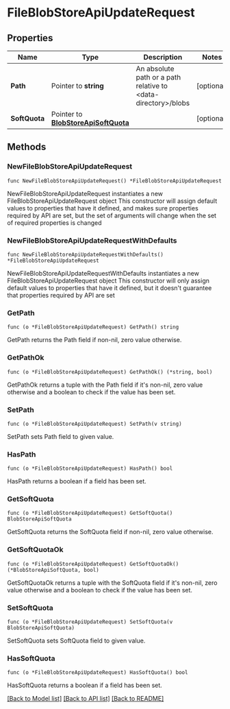 # FileBlobStoreApiUpdateRequest

## Properties

Name | Type | Description | Notes
------------ | ------------- | ------------- | -------------
**Path** | Pointer to **string** | An absolute path or a path relative to &lt;data-directory&gt;/blobs | [optional] 
**SoftQuota** | Pointer to [**BlobStoreApiSoftQuota**](BlobStoreApiSoftQuota.md) |  | [optional] 

## Methods

### NewFileBlobStoreApiUpdateRequest

`func NewFileBlobStoreApiUpdateRequest() *FileBlobStoreApiUpdateRequest`

NewFileBlobStoreApiUpdateRequest instantiates a new FileBlobStoreApiUpdateRequest object
This constructor will assign default values to properties that have it defined,
and makes sure properties required by API are set, but the set of arguments
will change when the set of required properties is changed

### NewFileBlobStoreApiUpdateRequestWithDefaults

`func NewFileBlobStoreApiUpdateRequestWithDefaults() *FileBlobStoreApiUpdateRequest`

NewFileBlobStoreApiUpdateRequestWithDefaults instantiates a new FileBlobStoreApiUpdateRequest object
This constructor will only assign default values to properties that have it defined,
but it doesn't guarantee that properties required by API are set

### GetPath

`func (o *FileBlobStoreApiUpdateRequest) GetPath() string`

GetPath returns the Path field if non-nil, zero value otherwise.

### GetPathOk

`func (o *FileBlobStoreApiUpdateRequest) GetPathOk() (*string, bool)`

GetPathOk returns a tuple with the Path field if it's non-nil, zero value otherwise
and a boolean to check if the value has been set.

### SetPath

`func (o *FileBlobStoreApiUpdateRequest) SetPath(v string)`

SetPath sets Path field to given value.

### HasPath

`func (o *FileBlobStoreApiUpdateRequest) HasPath() bool`

HasPath returns a boolean if a field has been set.

### GetSoftQuota

`func (o *FileBlobStoreApiUpdateRequest) GetSoftQuota() BlobStoreApiSoftQuota`

GetSoftQuota returns the SoftQuota field if non-nil, zero value otherwise.

### GetSoftQuotaOk

`func (o *FileBlobStoreApiUpdateRequest) GetSoftQuotaOk() (*BlobStoreApiSoftQuota, bool)`

GetSoftQuotaOk returns a tuple with the SoftQuota field if it's non-nil, zero value otherwise
and a boolean to check if the value has been set.

### SetSoftQuota

`func (o *FileBlobStoreApiUpdateRequest) SetSoftQuota(v BlobStoreApiSoftQuota)`

SetSoftQuota sets SoftQuota field to given value.

### HasSoftQuota

`func (o *FileBlobStoreApiUpdateRequest) HasSoftQuota() bool`

HasSoftQuota returns a boolean if a field has been set.


[[Back to Model list]](../README.md#documentation-for-models) [[Back to API list]](../README.md#documentation-for-api-endpoints) [[Back to README]](../README.md)


